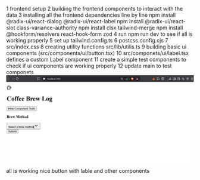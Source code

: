 1 frontend setup 
2 building the frontend components to interact with the data 
3 installing all the frontend dependencies line by line 
    npm install @radix-ui/react-dialog @radix-ui/react-label
    npm install @radix-ui/react-slot class-variance-authority
    npm install clsx tailwind-merge
    npm install @hookform/resolvers react-hook-form zod
4 run npm run dev to see if all is working properly 
5 set up tailwind.config.ts
6 postcss.config.cjs
7 src/index.css
8 creating utility functions src/lib/utilis.ts
9 building basic ui components (src/components/ui/button.tsx)
10 src/componets/ui/label.tsx defines a custom Label component
11 create a simple test components to check if ui components are working properly
12 update main to test componets 
![alt text](image.png) all is working nice button with lable and other components 
